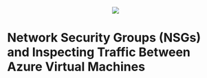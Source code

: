 <p align="center">
  <img src="https://github.com/user-attachments/assets/196ada7d-e9dc-4417-a53a-ac259cd04b07"/>
</p>

# Network Security Groups (NSGs) and Inspecting Traffic Between Azure Virtual Machines
